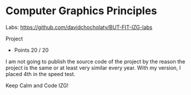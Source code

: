 # Computer Graphics Principles

Labs: https://github.com/davidchocholaty/BUT-FIT-IZG-labs

Project
- Points 20 / 20

I am not going to publish the source code of the project by the reason the project is the same or at least very similar every year. With my version, I placed 4th in the speed test.

Keep Calm and Code IZG!


